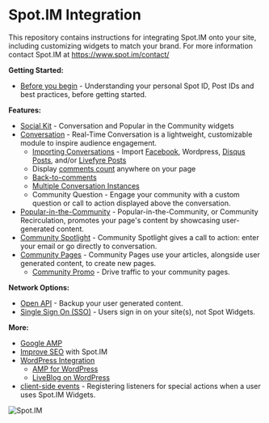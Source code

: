 # Spot.IM Integration
This repository contains instructions for integrating Spot.IM onto your site, including customizing widgets to match your brand.
For more information contact Spot.IM at https://www.spot.im/contact/ 


**Getting Started:**
* [Before you begin](basics/README.md) - Understanding your personal Spot ID, Post IDs and best practices, before getting started. 


**Features:**
* [Social Kit](social-kit/README.md) - Conversation and Popular in the Community widgets
* [Conversation](conversation/README.md) - Real-Time Conversation is a lightweight, customizable module to inspire audience engagement.
    * [Importing Conversations](social-kit/README.md#Integrations) - Import [Facebook](social-kit/README.md#facebook), Wordpress, [Disqus Posts](social-kit/README.md#disqus), and/or [Livefyre Posts](conversation/import-posts/livefyre-import/README.md)
    * Display [comments count](conversation/comments-count/README.md) anywhere on your page
    * [Back-to-comments](conversation/back-to-comments/README.md)
    * [Multiple Conversation Instances](conversation/multiple-conversation-instances/README.md)
    * Community Question - Engage your community with a custom question or call to action displayed above the conversation.
* [Popular-in-the-Community](recirculation/README.md) - Popular-in-the-Community, or Community Recirculation, promotes your page's content by showcasing user-generated content.
* [Community Spotlight](spotlight/README.md) - Community Spotlight gives a call to action: enter your email or go directly to conversation.
* [Community Pages](community/README.md) - Community Pages use your articles, alongside user generated content, to create new pages.
    * [Community Promo](community/community-promo/README.md) - Drive traffic to your community pages.


**Network Options:**
* [Open API](api/open-api/README.md) - Backup your user generated content.
* [Single Sign On (SSO)](api/single-sign-on/README.md) - Users sign in on your site(s), not Spot Widgets. 


**More:**
* [Google AMP](google-amp/README.md)
* [Improve SEO](seo/README.md) with Spot.IM
* [WordPress Integration](wordpress/README.md)
    * [AMP for WordPress](wordpress/ampforwp/README.md)
    * [LiveBlog on WordPress](wordpress/live-blog/README.md)
* [client-side events](api/js-events/README.md) - Registering listeners for special actions when a user uses Spot.IM Widgets. 


<!-- UPDATE BANNER!!! -->
![Spot.IM](banner.png)
